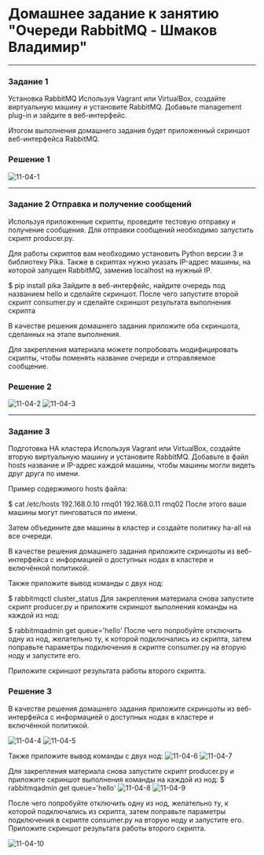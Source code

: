 # Домашнее задание к занятию "Очереди RabbitMQ - Шмаков Владимир"

---

### Задание 1
Установка RabbitMQ
Используя Vagrant или VirtualBox, создайте виртуальную машину и установите RabbitMQ. Добавьте management plug-in и зайдите в веб-интерфейс.

Итогом выполнения домашнего задания будет приложенный скриншот веб-интерфейса RabbitMQ.

### Решение 1
![11-04-1](https://github.com/user-attachments/assets/638c1b19-df7d-4f9c-9f59-23dcfd437adc)


---

### Задание 2 Отправка и получение сообщений

Используя приложенные скрипты, проведите тестовую отправку и получение сообщения. Для отправки сообщений необходимо запустить скрипт producer.py.

Для работы скриптов вам необходимо установить Python версии 3 и библиотеку Pika. Также в скриптах нужно указать IP-адрес машины, на которой запущен RabbitMQ, заменив localhost на нужный IP.

$ pip install pika
Зайдите в веб-интерфейс, найдите очередь под названием hello и сделайте скриншот. После чего запустите второй скрипт consumer.py и сделайте скриншот результата выполнения скрипта

В качестве решения домашнего задания приложите оба скриншота, сделанных на этапе выполнения.

Для закрепления материала можете попробовать модифицировать скрипты, чтобы поменять название очереди и отправляемое сообщение.

### Решение 2
![11-04-2](https://github.com/user-attachments/assets/4df7ba03-49d4-4311-b11f-238df912cf17)
![11-04-3](https://github.com/user-attachments/assets/64c042b3-d899-4f13-a1ea-38ac2a11eec8)


---

### Задание 3

Подготовка HA кластера
Используя Vagrant или VirtualBox, создайте вторую виртуальную машину и установите RabbitMQ. Добавьте в файл hosts название и IP-адрес каждой машины, чтобы машины могли видеть друг друга по имени.

Пример содержимого hosts файла:

$ cat /etc/hosts
192.168.0.10 rmq01
192.168.0.11 rmq02
После этого ваши машины могут пинговаться по имени.

Затем объедините две машины в кластер и создайте политику ha-all на все очереди.

В качестве решения домашнего задания приложите скриншоты из веб-интерфейса с информацией о доступных нодах в кластере и включённой политикой.

Также приложите вывод команды с двух нод:

$ rabbitmqctl cluster_status
Для закрепления материала снова запустите скрипт producer.py и приложите скриншот выполнения команды на каждой из нод:

$ rabbitmqadmin get queue='hello'
После чего попробуйте отключить одну из нод, желательно ту, к которой подключались из скрипта, затем поправьте параметры подключения в скрипте consumer.py на вторую ноду и запустите его.

Приложите скриншот результата работы второго скрипта.

### Решение 3
В качестве решения домашнего задания приложите скриншоты из веб-интерфейса с информацией о доступных нодах в кластере и включённой политикой.

![11-04-4](https://github.com/user-attachments/assets/034d8adf-82b6-4cb2-af9d-c59a06efe5ba)
![11-04-5](https://github.com/user-attachments/assets/8afab057-f83a-46ee-9b40-8fd301b0a64c)

Также приложите вывод команды с двух нод:
![11-04-6](https://github.com/user-attachments/assets/6771513c-dfc8-4fd6-8229-7bd9e5d070c7)
![11-04-7](https://github.com/user-attachments/assets/dbe71341-1f42-4587-84ca-352cec25465f)

Для закрепления материала снова запустите скрипт producer.py и приложите скриншот выполнения команды на каждой из нод:
$ rabbitmqadmin get queue='hello'
![11-04-8](https://github.com/user-attachments/assets/7f8a7b33-dc1a-4282-b1d7-5fd67c2ef5ed)
![11-04-9](https://github.com/user-attachments/assets/5dbc261e-9246-45e3-bf67-051b90317c90)

После чего попробуйте отключить одну из нод, желательно ту, к которой подключались из скрипта, затем поправьте параметры подключения в скрипте consumer.py на вторую ноду и запустите его.
Приложите скриншот результата работы второго скрипта.

![11-04-10](https://github.com/user-attachments/assets/c44a9e89-820e-4af4-9dc1-f730da6969ba)
